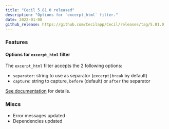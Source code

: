```yaml
---
title: "Cecil 5.81.0 released"
description: "Options for `excerpt_html` filter."
date: 2022-01-08
github_release: https://github.com/Cecilapp/Cecil/releases/tag/5.81.0
---
```

### Features

#### Options for `excerpt_html` filter

The `excerpt_html` filter accepts the 2 following options:

- `separator`: string to use as separator (`excerpt|break` by default)
- `capture`: string to capture, `before` (default) or `after` the separator

[See documentation](/documentation/templates/#excerpt-html) for details.

### Miscs

- Error messages updated
- Dependencies updated
